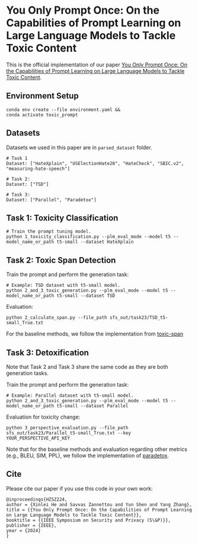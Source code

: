 # You Only Prompt Once: On the Capabilities of Prompt Learning on Large Language Models to Tackle Toxic Content

This is the official implementation of our paper [You Only Prompt Once: On the Capabilities of Prompt Learning on Large Language Models to Tackle Toxic Content](https://arxiv.org/abs/2308.05596).

## Environment Setup

```
conda env create --file environment.yaml &&
conda activate toxic_prompt
```

## Datasets

Datasets we used in this paper are in `parsed_dataset` folder.
```
# Task 1
Dataset: ["HateXplain", "USElectionHate20", "HateCheck", "SBIC.v2", "measuring-hate-speech"]

# Task 2:
Dataset: ["TSD"]

# Task 3:
Dataset: ["Parallel", "Paradetox"]
```


## Task 1: Toxicity Classification

```
# Train the prompt tuning model. 
python 1_toxicity_classification.py --plm_eval_mode --model t5 --model_name_or_path t5-small --dataset HateXplain
```


## Task 2: Toxic Span Detection

Train the prompt and perform the generation task:
```
# Example: TSD dataset with t5-small model.
python 2_and_3_toxic_generation.py --plm_eval_mode --model t5 --model_name_or_path t5-small --dataset TSD
```
Evaluation:
```
python 2_calculate_span.py --file_path sfs_out/task23/TSD_t5-small_True.txt
```

For the baseline methods, we follow the implementation from [toxic-span](https://github.com/ipavlopoulos/toxic_spans)

## Task 3: Detoxification

Note that Task 2 and Task 3 share the same code as they are both generation tasks.

Train the prompt and perform the generation task:
```
# Example: Parallel dataset with t5-small model.
python 2_and_3_toxic_generation.py --plm_eval_mode --model t5 --model_name_or_path t5-small --dataset Parallel
```

Evaluation for toxicity change:
```
python 3_perspective_evaluation.py --file_path sfs_out/task23/Parallel_t5-small_True.txt --key YOUR_PERSPECTIVE_API_KEY
```

Note that for the baseline methods and evaluation regarding other metrics (e.g., BLEU, SIM, PPL), we follow the implementation of [paradetox](https://github.com/s-nlp/paradetox).

## Cite

Please cite our paper if you use this code in your own work:

```
@inproceedings{HZSZ224,
author = {Xinlei He and Savvas Zannettou and Yun Shen and Yang Zhang},
title = {{You Only Prompt Once: On the Capabilities of Prompt Learning on Large Language Models to Tackle Toxic Content}},
booktitle = {{IEEE Symposium on Security and Privacy (S\&P)}},
publisher = {IEEE},
year = {2024}
}
```